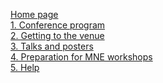 [Home page](https://github.com/eeg-ugent/Ghent_CuttingGardens2023/wiki) <br>
[1. Conference program](https://github.com/eeg-ugent/Ghent_CuttingGardens2023/wiki/1.-Conference-program) <br>
[2. Getting to the venue](https://github.com/eeg-ugent/Ghent_CuttingGardens2023/wiki/2.-Getting-to-the-venue) <br>
[3. Talks and posters](https://github.com/eeg-ugent/Ghent_CuttingGardens2023/wiki/3.-Talks-and-posters) <br>
[4. Preparation for MNE workshops](https://github.com/eeg-ugent/Ghent_CuttingGardens2023/wiki/4.-Preparation-for-MNE-workshops) <br>
[5. Help](https://github.com/eeg-ugent/Ghent_CuttingGardens2023/wiki/5.-Help) <br>
